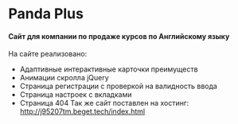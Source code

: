 # Panda Plus
#### Сайт для компании по продаже курсов по Английскому языку

На сайте реализовано:
- Адаптивные интерактивные карточки преимуществ
- Анимации скролла jQuery
- Страница регистрации с проверкой на валидность ввода
- Страница настроек с вкладками
- Страница 404
Так же сайт поставлен на хостинг:
http://j95207tm.beget.tech/index.html